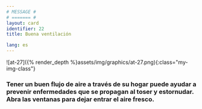 ```yaml
---
# MESSAGE #
# ======= #
layout: card
identifier: 22
title: Buena ventilación

lang: es
---
```


![at-27]({% render_depth %}assets/img/graphics/at-27.png){:class="my-img-class"}

### Tener un buen flujo de aire a través de su hogar puede ayudar a prevenir enfermedades que se propagan al toser y estornudar. Abra las ventanas para dejar entrar el aire fresco.
